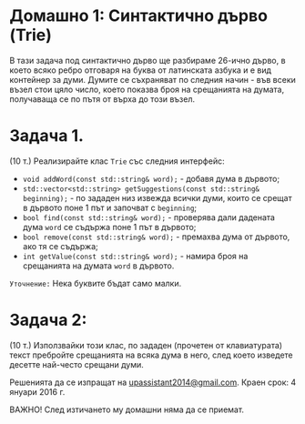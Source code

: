 ﻿# Домашно 1: Синтактично дърво (Trie)


В тази задача под синтактично дърво ще разбираме 26-ично дърво, в което всяко ребро отговаря на буква от латинската азбука и е вид контейнер за думи. Думите се съхраняват по следния начин - във всеки възел стои цяло число, което показва броя на срещанията на думата, получаваща се по пътя от върха до този възел.



# Задача 1.
(10 т.) Реализирайте клас ```Trie``` със следния интерфейс:
* ```void addWord(const std::string& word);``` - добавя дума в дървото;
* ```std::vector<std::string> getSuggestions(const std::string& beginning);``` - по зададен низ извежда всички думи, които се срещат в дървото поне 1 път и започват с ```beginning```;
* ```bool find(const std::string& word);``` - проверява дали дадената дума ```word``` се съдържа поне 1 път в дървото;
* ```bool remove(const std::string& word);``` - премахва дума от дървото, ако тя се съдържа;
* ```int getValue(const std::string& word);``` - намира броя на срещанията на думата ```word``` в дървото.

```Уточнение:``` Нека буквите бъдат само малки.



# Задача 2:
(10 т.) Използвайки този клас, по зададен (прочетен от клавиатурата) текст пребройте срещанията на всяка дума в него, след което изведете десетте най-често срещани думи.



Решенията да се изпращат на upassistant2014@gmail.com.
Краен срок: 4 януари 2016 г.

ВАЖНО! След изтичането му домашни няма да се приемат.